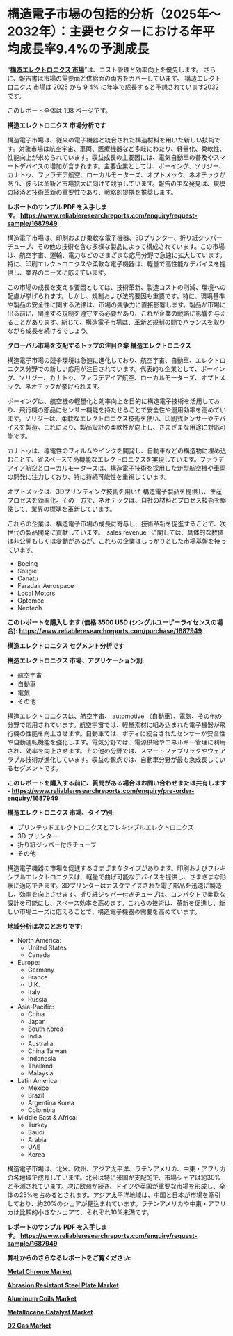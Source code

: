 <p><h1>構造電子市場の包括的分析（2025年～2032年）：主要セクターにおける年平均成長率9.4%の予測成長</h1></p><p>&ldquo;<strong><a href="https://www.reliableresearchreports.com/structural-electronics-r1687949?utm_campaign=110&utm_medium=9&utm_source=Github&utm_content=ia&utm_term=02042025&utm_id=structural-electronics">構造エレクトロニクス 市場</a></strong>&rdquo;は、コスト管理と効率向上を優先します。 さらに、報告書は市場の需要面と供給面の両方をカバーしています。 構造エレクトロニクス 市場は 2025 から 9.4% に年率で成長すると予想されています2032 です。</p>
<p>このレポート全体は 198 ページです。</p>
<p><strong>構造エレクトロニクス 市場分析です</strong></p>
<p><p>構造電子市場は、従来の電子機器と統合された構造材料を用いた新しい技術です。対象市場は航空宇宙、車両、医療機器など多岐にわたり、軽量化、柔軟性、性能向上が求められています。収益成長の主要因には、電気自動車の普及やスマートデバイスの増加が含まれます。主要企業としては、ボーイング、ソリジー、カナトゥ、ファラデア航空、ローカルモーターズ、オプトメック、ネオテックがあり、彼らは革新と市場拡大に向けて競争しています。報告の主な発見は、規模の経済と技術革新の重要性であり、戦略的提携を推奨します。</p></p>
<p><strong>レポートのサンプル PDF を入手します。&nbsp;<a href="https://www.reliableresearchreports.com/enquiry/request-sample/1687949?utm_campaign=110&utm_medium=9&utm_source=Github&utm_content=ia&utm_term=02042025&utm_id=structural-electronics">https://www.reliableresearchreports.com/enquiry/request-sample/1687949</a></strong></p>
<p><p>構造電子市場は、印刷および柔軟な電子機器、3Dプリンター、折り紙ジッパーチューブ、その他の技術を含む多様な製品によって構成されています。この市場は、航空宇宙、運輸、電力などのさまざまな応用分野で急速に拡大しています。特に、印刷エレクトロニクスや柔軟な電子機器は、軽量で高性能なデバイスを提供し、業界のニーズに応えています。</p><p>この市場の成長を支える要因としては、技術革新、製造コストの削減、環境への配慮が挙げられます。しかし、規制および法的要因も重要です。特に、環境基準や製品の安全性に関する法律は、市場の競争力に直接影響します。製品が市場に出る前に、関連する規制を遵守する必要があり、これが企業の戦略に影響を与えることがあります。総じて、構造電子市場は、革新と規制の間でバランスを取りながら成長を続けるでしょう。</p></p>
<p><strong>グローバル市場を支配するトップの注目企業 構造エレクトロニクス</strong></p>
<p><p>構造電子市場の競争環境は急速に進化しており、航空宇宙、自動車、エレクトロニクス分野での新しい応用が注目されています。代表的な企業として、ボーイング、ソリジー、カナトゥ、ファラデアイア航空、ローカルモーターズ、オプトメック、ネオテックが挙げられます。</p><p>ボーイングは、航空機の軽量化と効率向上を目的に構造電子技術を活用しており、飛行機の部品にセンサー機能を持たせることで安全性や運用効率を高めています。ソリジーは、柔軟なエレクトロニクス技術を使い、印刷式センサーやデバイスを製造。これにより、製品設計の柔軟性が向上し、さまざまな用途に対応可能です。</p><p>カナトゥは、導電性のフィルムやインクを開発し、自動車などの構造物に埋め込むことで、省スペースで高機能なエレクトロニクスを実現しています。ファラデアイア航空とローカルモーターズは、構造電子技術を採用した新型航空機や車両の開発に注力しており、特に持続可能性を重視しています。</p><p>オプトメックは、3Dプリンティング技術を用いた構造電子製品を提供し、生産プロセスを効率化。その一方で、ネオテックは、自社の材料とプロセス技術を駆使して、業界の標準を革新しています。</p><p>これらの企業は、構造電子市場の成長に寄与し、技術革新を促進することで、次世代の製品開発に貢献しています。_sales revenue_ に関しては、具体的な数値は非公開もしくは変動があるが、これらの企業はしっかりとした市場基盤を持っています。</p></p>
<p><ul><li>Boeing</li><li>Soligie</li><li>Canatu</li><li>Faradair Aerospace</li><li>Local Motors</li><li>Optomec</li><li>Neotech</li></ul></p>
<p><strong>このレポートを購入します (価格 3500 USD (シングルユーザーライセンスの場合):&nbsp;<a href="https://www.reliableresearchreports.com/purchase/1687949?utm_campaign=110&utm_medium=9&utm_source=Github&utm_content=ia&utm_term=02042025&utm_id=structural-electronics">https://www.reliableresearchreports.com/purchase/1687949</a></strong></p>
<p><strong>構造エレクトロニクス セグメント分析です</strong></p>
<p><strong>構造エレクトロニクス 市場、アプリケーション別:</strong></p>
<p><ul><li>航空宇宙</li><li>自動車</li><li>電気</li><li>その他</li></ul></p>
<p><p>構造エレクトロニクスは、航空宇宙、 automotive （自動車）、電気、その他の分野で応用されています。航空宇宙では、軽量素材に組み込まれた電子機器が飛行機の性能を向上させます。自動車では、ボディに統合されたセンサーが安全性や自動運転機能を強化します。電気分野では、電源供給やエネルギー管理に利用され、効率を向上させます。その他の分野では、スマートファブリックやウェアラブル技術が進化しています。収益の観点では、自動車分野が最も急成長しているセグメントです。</p></p>
<p><strong>このレポートを購入する前に、質問がある場合はお問い合わせまたは共有します - <a href="https://www.reliableresearchreports.com/enquiry/pre-order-enquiry/1687949?utm_campaign=110&utm_medium=9&utm_source=Github&utm_content=ia&utm_term=02042025&utm_id=structural-electronics">https://www.reliableresearchreports.com/enquiry/pre-order-enquiry/1687949</a></strong></p>
<p><strong>構造エレクトロニクス 市場、タイプ別:</strong></p>
<p><ul><li>プリンテッドエレクトロニクスとフレキシブルエレクトロニクス</li><li>3D プリンター</li><li>折り紙ジッパー付きチューブ</li><li>その他</li></ul></p>
<p><p>構造電子機器の市場を促進するさまざまなタイプがあります。印刷およびフレキシブルエレクトロニクスは、軽量で曲げ可能なデバイスを提供し、さまざまな形状に適応できます。3Dプリンターはカスタマイズされた電子部品を迅速に製造し、効率を向上させます。折り紙ジッパー付きチューブは、コンパクトで柔軟な設計を可能にし、スペース効率を高めます。これらの技術は、革新を促進し、新しい市場ニーズに応えることで、構造電子機器の需要を高めています。</p></p>
<p><strong>地域分析は次のとおりです:</strong></p>
<p><ul>
    <li>
        North America:
        <ul>
            <li>United States</li>
            <li>Canada</li>
        </ul>
    </li>
    <li>
        Europe:
        <ul>
            <li>Germany</li>
            <li>France</li>
            <li>U.K.</li>
            <li>Italy</li>
            <li>Russia</li>
        </ul>
    </li>
    <li>
        Asia-Pacific:
        <ul>
            <li>China</li>
            <li>Japan</li>
            <li>South Korea</li>
            <li>India</li>
            <li>Australia</li>
            <li>China Taiwan</li>
            <li>Indonesia</li>
            <li>Thailand</li>
            <li>Malaysia</li>
        </ul>
    </li>
    <li>
        Latin America:
        <ul>
            <li>Mexico</li>
            <li>Brazil</li>
            <li>Argentina Korea</li>
            <li>Colombia</li>
        </ul>
    </li>
    <li>
        Middle East & Africa:
        <ul>
            <li>Turkey</li>
            <li>Saudi</li>
            <li>Arabia</li>
            <li>UAE</li>
            <li>Korea</li>
        </ul>
    </li>
    </ul></p>
<p><p>構造電子市場は、北米、欧州、アジア太平洋、ラテンアメリカ、中東・アフリカの各地域で成長しています。北米は特に米国が支配的で、市場シェアは約30%と予測されています。次に欧州が続き、ドイツや英国が重要な市場を形成し、全体の25%を占めるとされます。アジア太平洋地域は、中国と日本が市場を牽引しており、約20%のシェアが見込まれています。ラテンアメリカや中東・アフリカは比較的小さなシェアで、それぞれ10%未満です。</p></p>
<p><strong>レポートのサンプル PDF を入手します。&nbsp;<a href="https://www.reliableresearchreports.com/enquiry/request-sample/1687949?utm_campaign=110&utm_medium=9&utm_source=Github&utm_content=ia&utm_term=02042025&utm_id=structural-electronics">https://www.reliableresearchreports.com/enquiry/request-sample/1687949</a></strong></p>
<p><strong></strong></p>
<p><strong></strong></p>
<p><strong></strong></p>
<p><strong></strong></p>
<p><strong>弊社からのさらなるレポートをご覧ください:</strong></p>
<p><strong><p><a href="https://github.com/naulasulakr0/Market-Research-Report-List-1/blob/main/metal-chrome-market.md?utm_campaign=110&utm_medium=9&utm_source=Github&utm_content=ia&utm_term=02042025&utm_id=structural-electronics">Metal Chrome Market</a></p><p><a href="https://github.com/kimanyuzuga/Market-Research-Report-List-1/blob/main/abrasion-resistant-steel-plate-market.md?utm_campaign=110&utm_medium=9&utm_source=Github&utm_content=ia&utm_term=02042025&utm_id=structural-electronics">Abrasion Resistant Steel Plate Market</a></p><p><a href="https://github.com/ludongfomban/Market-Research-Report-List-1/blob/main/aluminum-coils-market.md?utm_campaign=110&utm_medium=9&utm_source=Github&utm_content=ia&utm_term=02042025&utm_id=structural-electronics">Aluminum Coils Market</a></p><p><a href="https://github.com/haimamuirev8/Market-Research-Report-List-1/blob/main/metallocene-catalyst-market.md?utm_campaign=110&utm_medium=9&utm_source=Github&utm_content=ia&utm_term=02042025&utm_id=structural-electronics">Metallocene Catalyst Market</a></p><p><a href="https://github.com/giardafshaxb/Market-Research-Report-List-1/blob/main/d2-gas-market.md?utm_campaign=110&utm_medium=9&utm_source=Github&utm_content=ia&utm_term=02042025&utm_id=structural-electronics">D2 Gas Market</a></p></strong></p>